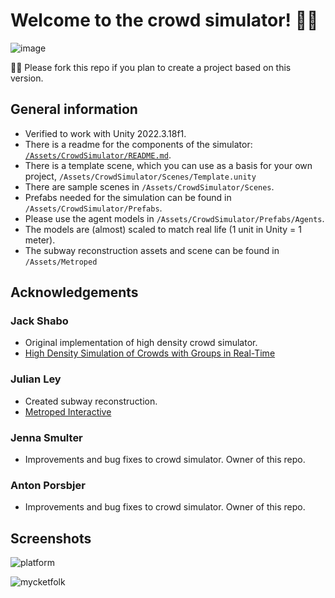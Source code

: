 # Welcome to the crowd simulator! 👩‍💻
![image](https://github.com/user-attachments/assets/92e9c724-d89c-44c6-af9f-71a534b34905)

👩‍💻 Please fork this repo if you plan to create a project based on this version.

## General information
- Verified to work with Unity 2022.3.18f1.
- There is a readme for the components of the simulator: [`/Assets/CrowdSimulator/README.md`](https://github.com/iiienan/Crowd-Simulator-and-Tbana-Reconstruction/blob/update-readme/Crowd%20Simulator%20and%20Tbana%20Reconstruction/Assets/CrowdSimulator/README.md).
- There is a template scene, which you can use as a basis for your own project, `/Assets/CrowdSimulator/Scenes/Template.unity`
- There are sample scenes in `/Assets/CrowdSimulator/Scenes`.
- Prefabs needed for the simulation can be found in `/Assets/CrowdSimulator/Prefabs`.
- Please use the agent models in `/Assets/CrowdSimulator/Prefabs/Agents`.
- The models are (almost) scaled to match real life (1 unit in Unity = 1 meter).
- The subway reconstruction assets and scene can be found in `/Assets/Metroped`

## Acknowledgements
### Jack Shabo

- Original implementation of high density crowd simulator.
- [High Density Simulation of Crowds with Groups in Real-Time](https://urn.kb.se/resolve?urn=urn:nbn:se:kth:diva-210564)

### Julian Ley

- Created subway reconstruction.
- [Metroped Interactive](https://github.com/JulianLey/MetropedInteractive)

### Jenna Smulter
- Improvements and bug fixes to crowd simulator. Owner of this repo.

### Anton Porsbjer
- Improvements and bug fixes to crowd simulator. Owner of this repo.

## Screenshots

![platform](https://github.com/user-attachments/assets/cf310d79-30d5-4939-ba05-bc617972f3e2)

![mycketfolk](https://github.com/user-attachments/assets/3859463f-a448-4c07-9edd-70f2e520feff)

